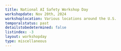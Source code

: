 ```yaml
---
title: National AI Safety Workshop Day
workshopdate: Nov 20th, 2024
workshoplocation: Various locations around the U.S.
temporalstatus: past
detailstobedetermined: false
listindex: -3
layout: workshopday
type: miscellaneous
---
```


